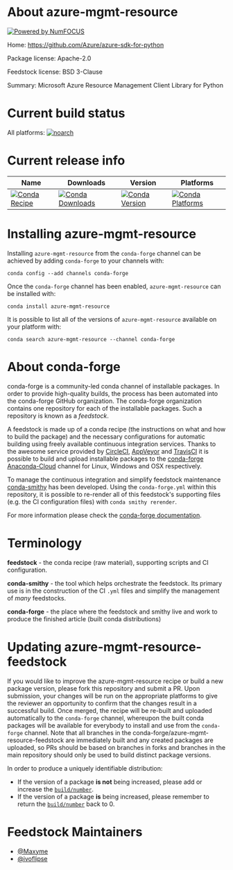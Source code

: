 About azure-mgmt-resource
=========================

[![Powered by NumFOCUS](https://img.shields.io/badge/powered%20by-NumFOCUS-orange.svg?style=flat&colorA=E1523D&colorB=007D8A)](http://numfocus.org)

Home: https://github.com/Azure/azure-sdk-for-python

Package license: Apache-2.0

Feedstock license: BSD 3-Clause

Summary: Microsoft Azure Resource Management Client Library for Python



Current build status
====================

All platforms:
[![noarch](https://img.shields.io/circleci/project/github/conda-forge/azure-mgmt-resource-feedstock/master.svg?label=noarch)](https://circleci.com/gh/conda-forge/azure-mgmt-resource-feedstock)

Current release info
====================

| Name | Downloads | Version | Platforms |
| --- | --- | --- | --- |
| [![Conda Recipe](https://img.shields.io/badge/recipe-azure--mgmt--resource-green.svg)](https://anaconda.org/conda-forge/azure-mgmt-resource) | [![Conda Downloads](https://img.shields.io/conda/dn/conda-forge/azure-mgmt-resource.svg)](https://anaconda.org/conda-forge/azure-mgmt-resource) | [![Conda Version](https://img.shields.io/conda/vn/conda-forge/azure-mgmt-resource.svg)](https://anaconda.org/conda-forge/azure-mgmt-resource) | [![Conda Platforms](https://img.shields.io/conda/pn/conda-forge/azure-mgmt-resource.svg)](https://anaconda.org/conda-forge/azure-mgmt-resource) |

Installing azure-mgmt-resource
==============================

Installing `azure-mgmt-resource` from the `conda-forge` channel can be achieved by adding `conda-forge` to your channels with:

```
conda config --add channels conda-forge
```

Once the `conda-forge` channel has been enabled, `azure-mgmt-resource` can be installed with:

```
conda install azure-mgmt-resource
```

It is possible to list all of the versions of `azure-mgmt-resource` available on your platform with:

```
conda search azure-mgmt-resource --channel conda-forge
```


About conda-forge
=================

conda-forge is a community-led conda channel of installable packages.
In order to provide high-quality builds, the process has been automated into the
conda-forge GitHub organization. The conda-forge organization contains one repository
for each of the installable packages. Such a repository is known as a *feedstock*.

A feedstock is made up of a conda recipe (the instructions on what and how to build
the package) and the necessary configurations for automatic building using freely
available continuous integration services. Thanks to the awesome service provided by
[CircleCI](https://circleci.com/), [AppVeyor](https://www.appveyor.com/)
and [TravisCI](https://travis-ci.org/) it is possible to build and upload installable
packages to the [conda-forge](https://anaconda.org/conda-forge)
[Anaconda-Cloud](https://anaconda.org/) channel for Linux, Windows and OSX respectively.

To manage the continuous integration and simplify feedstock maintenance
[conda-smithy](https://github.com/conda-forge/conda-smithy) has been developed.
Using the ``conda-forge.yml`` within this repository, it is possible to re-render all of
this feedstock's supporting files (e.g. the CI configuration files) with ``conda smithy rerender``.

For more information please check the [conda-forge documentation](https://conda-forge.org/docs/).

Terminology
===========

**feedstock** - the conda recipe (raw material), supporting scripts and CI configuration.

**conda-smithy** - the tool which helps orchestrate the feedstock.
                   Its primary use is in the construction of the CI ``.yml`` files
                   and simplify the management of *many* feedstocks.

**conda-forge** - the place where the feedstock and smithy live and work to
                  produce the finished article (built conda distributions)


Updating azure-mgmt-resource-feedstock
======================================

If you would like to improve the azure-mgmt-resource recipe or build a new
package version, please fork this repository and submit a PR. Upon submission,
your changes will be run on the appropriate platforms to give the reviewer an
opportunity to confirm that the changes result in a successful build. Once
merged, the recipe will be re-built and uploaded automatically to the
`conda-forge` channel, whereupon the built conda packages will be available for
everybody to install and use from the `conda-forge` channel.
Note that all branches in the conda-forge/azure-mgmt-resource-feedstock are
immediately built and any created packages are uploaded, so PRs should be based
on branches in forks and branches in the main repository should only be used to
build distinct package versions.

In order to produce a uniquely identifiable distribution:
 * If the version of a package **is not** being increased, please add or increase
   the [``build/number``](https://conda.io/docs/user-guide/tasks/build-packages/define-metadata.html#build-number-and-string).
 * If the version of a package **is** being increased, please remember to return
   the [``build/number``](https://conda.io/docs/user-guide/tasks/build-packages/define-metadata.html#build-number-and-string)
   back to 0.

Feedstock Maintainers
=====================

* [@Maxyme](https://github.com/Maxyme/)
* [@ivoflipse](https://github.com/ivoflipse/)

